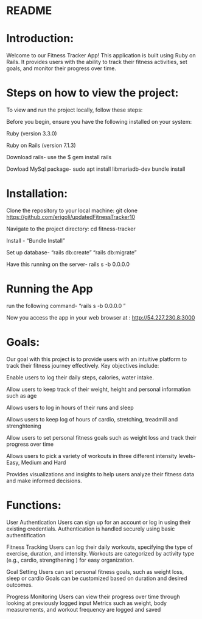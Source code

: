 # README

# Introduction:

Welcome to our Fitness Tracker App! This application is built using Ruby on Rails. It provides users with the ability to track their fitness activities, set goals, and monitor their progress over time. 


# Steps on how to view the project:

To view and run the project locally, follow these steps:

Before you begin, ensure you have the following installed on your system:

Ruby (version 3.3.0)

Ruby on Rails (version 7.1.3)

Download rails-  use the $ gem install rails

Dowload MySql package- 
sudo apt install libmariadb-dev
bundle install

# Installation:

Clone the repository to your local machine: git clone https://github.com/erigoli/updatedFitnessTracker10

Navigate to the project directory: cd fitness-tracker

Install - “Bundle Install”

Set up database- “rails db:create” “rails db:migrate”

Have this running on the server- rails s -b 0.0.0.0

# Running the App
run the following command- “rails s -b 0.0.0.0 ”

Now you access the app in your web browser at : http://54.227.230.8:3000

# Goals: 
Our goal with this project is to provide users with an intuitive platform to track their fitness journey effectively. Key objectives include:

Enable users to log their daily steps, calories, water intake.

Allow users to keep track of their weight, height and personal information such as age

Allows users to log in hours of their runs and sleep 

Allows users to keep log of hours of cardio, stretching, treadmill and strenghtening 

Allow users to set personal fitness goals such as weight loss and track their progress over time

Allows users to pick a variety of workouts in three different intensity levels- Easy, Medium and Hard

Provides visualizations and insights to help users analyze their fitness data and make informed decisions.

# Functions:

User Authentication
Users can sign up for an account or log in using their existing credentials.
Authentication is handled securely using basic authentification

Fitness Tracking
Users can log their daily workouts, specifying the type of exercise, duration, and intensity.
Workouts are categorized by activity type (e.g., cardio, strengthening ) for easy organization.

Goal Setting
Users can set personal fitness goals, such as weight loss, sleep or cardio
Goals can be customized based on duration and desired outcomes.

Progress Monitoring
Users can view their progress over time through looking at previously logged input
Metrics such as weight, body measurements, and workout frequency are logged and saved
